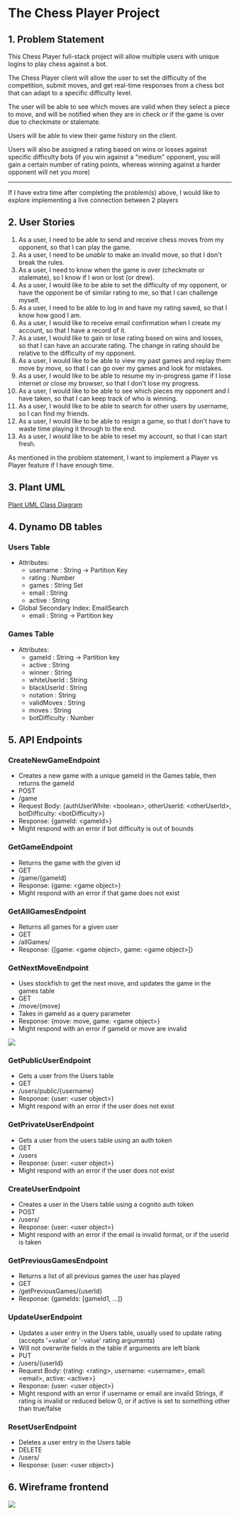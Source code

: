 # The Chess Player Project

## 1. Problem Statement

This Chess Player full-stack project will allow multiple users with unique logins to play chess against a bot.

The Chess Player client will allow the user to set the difficulty of the competition, submit moves, and get real-time responses from a chess bot that can adapt to a specific difficulty level.

The user will be able to see which moves are valid when they select a piece to move, and will be notified when they are in check or if the game is over due to checkmate or stalemate.

Users will be able to view their game history on the client.

Users will also be assigned a rating based on wins or losses against specific difficulty bots (if you win against a "medium" opponent, you will gain a certain number of rating points, whereas winning against a harder opponent will net you more)

---
If I have extra time after completing the problem(s) above, I would like to explore implementing a live connection between 2 players

## 2. User Stories

1. As a user, I need to be able to send and receive chess moves from my opponent, so that I can play the game.
2. As a user, I need to be *unable* to make an invalid move, so that I don't break the rules. 
3. As a user, I need to know when the game is over (checkmate or stalemate), so I know if I won or lost (or drew). 
4. As a user, I would like to be able to set the difficulty of my opponent, or have the opponent be of similar rating to me, so that I can challenge myself.
5. As a user, I need to be able to log in and have my rating saved, so that I know how good I am.
6. As a user, I would like to receive email confirmation when I create my account, so that I have a record of it.
7. As a user, I would like to gain or lose rating based on wins and losses, so that I can have an accurate rating. The change in rating should be relative to the difficulty of my opponent.
8. As a user, I would like to be able to view my past games and replay them move by move, so that I can go over my games and look for mistakes. 
9. As a user, I would like to be able to resume my in-progress game if I lose internet or close my browser, so that I don't lose my progress.
10. As a user, I would like to be able to see which pieces my opponent and I have taken, so that I can keep track of who is winning.
11. As a user, I would like to be able to search for other users by username, so I can find my friends.
12. As a user, I would like to be able to resign a game, so that I don't have to waste time playing it through to the end.
13. As a user, I would like to be able to reset my account, so that I can start fresh.

As mentioned in the problem statement, I want to implement a Player vs Player feature if I have enough time.

## 3. Plant UML

[Plant UML Class Diagram](./ChessCD.puml)

## 4. Dynamo DB tables

### Users Table
* Attributes:
  * username : String -> Partition Key
  * rating : Number
  * games : String Set
  * email : String
  * active : String
* Global Secondary Index: EmailSearch
  * email : String -> Partition key

### Games Table
* Attributes:
  * gameId : String -> Partition key
  * active : String
  * winner : String
  * whiteUserId : String
  * blackUserId : String
  * notation : String
  * validMoves : String
  * moves : String
  * botDifficulty : Number

## 5. API Endpoints

### CreateNewGameEndpoint
* Creates a new game with a unique gameId in the Games table, then returns the gameId
* POST
* /game
* Request Body: {authUserWhite: \<boolean>, otherUserId: \<otherUserId>, botDifficulty: \<botDifficulty>}
* Response: {gameId: \<gameId>}
* Might respond with an error if bot difficulty is out of bounds

### GetGameEndpoint
* Returns the game with the given id
* GET
* /game/{gameId}
* Response: {game: \<game object>}
* Might respond with an error if that game does not exist

### GetAllGamesEndpoint
* Returns all games for a given user
* GET
* /allGames/
* Response: {[game: \<game object>, game: \<game object>]}

### GetNextMoveEndpoint
* Uses stockfish to get the next move, and updates the game in the games table
* GET
* /move/{move}
* Takes in gameId as a query parameter
* Response: {move: move, game: \<game object>}
* Might respond with an error if gameId or move are invalid

![](GetNextMoveSD.png)

### GetPublicUserEndpoint
* Gets a user from the Users table
* GET
* /users/public/{username}
* Response: {user: \<user object>}
* Might respond with an error if the user does not exist

### GetPrivateUserEndpoint
* Gets a user from the users table using an auth token
* GET
* /users
* Response: {user: \<user object>}
* Might respond with an error if the user does not exist

### CreateUserEndpoint
* Creates a user in the Users table using a cognito auth token
* POST
* /users/
* Response: {user: \<user object>}
* Might respond with an error if the email is invalid format, or if the userId is taken

### GetPreviousGamesEndpoint
* Returns a list of all previous games the user has played
* GET
* /getPreviousGames/{userId}
* Response: {gameIds: [gameId1, ...]}

### UpdateUserEndpoint
* Updates a user entry in the Users table, usually used to update rating (accepts '+value' or '-value' rating arguments)
* Will not overwrite fields in the table if arguments are left blank
* PUT
* /users/{userId}
* Request Body: {rating: \<rating>, username: \<username>, email: \<email>, active: \<active>}
* Response: {user: \<user object>}
* Might respond with an error if username or email are invalid Strings, if rating is invalid or reduced below 0, or if active is set to something other than true/false

### ResetUserEndpoint
* Deletes a user entry in the Users table
* DELETE
* /users/
* Response: {user: \<user object>}

## 6. Wireframe frontend

![](wireframe.png)
